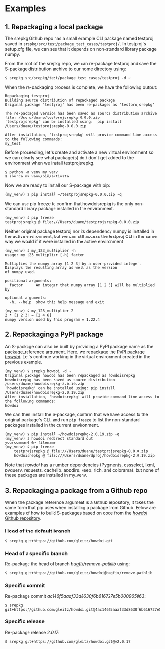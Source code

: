 # Examples

## 1. Repackaging a local package

The srepkg Github repo has a small example CLI package named testproj saved in `srepkg/src/test/package_test_cases/testproj/`. In testproj's setup.cfg file, we can see that it depends on non-standard library package numpy.

From the root of the srepkg repo, we can re-package testproj and save the S-package distribution archive to our home directory using:

```
$ srepkg src/srepkg/test/package_test_cases/testproj -d ~ 
```

When the re-packaging process is complete, we have the following output:

```
Repackaging testproj
Building source distribution of repackaged package
Original package 'testproj' has been re-packaged as 'testprojsrepkg'

The re-packaged version has been saved as source distribution archive file: /Users/duane/testprojsrepkg-0.0.0.zip
'testprojsrepkg' can be installed using:  pip install /Users/duane/testprojsrepkg-0.0.0.zip

After installation, 'testprojsrepkg' will provide command line access to the following commands:
my_test
```

Before proceeding, let's create and activate a new virtual environment so we can clearly see what package(s) do / don't get added to the environment when we install testprojsrepkg.

```
$ python -m venv my_venv
$ source my_venv/bin/activate
```

Now we are ready to install our S-package with pip:

```
(my_venv) $ pip install ~/testprojsrepkg-0.0.0.zip -q 
```

We can use pip freeze to confirm that howdoisrepkg is the only non-standard library package installed in the environment.

```
(my_venv) $ pip freeze
testprojsrepkg @ file:///Users/duane/testprojsrepkg-0.0.0.zip
```

Neither original package testproj nor its dependency numpy is installed in the active environment, but we can still access the testproj CLI in the same way we would if it were installed in the active environment

```
(my_venv) $ my_123_multiplier -h
usage: my_123_multiplier [-h] factor

Multiplies the numpy array [1 2 3] by a user-provided integer. Displays the resulting array as well as the version
of numpy used.

positional arguments:
  factor      An integer that numpy array [1 2 3] will be multiplied by

optional arguments:
  -h, --help  show this help message and exit

(my_venv) $ my_123_multiplier 2
2 * [1 2 3] = [2 4 6]
numpy version used by this program = 1.22.4
```

## 2. Repackaging a PyPI package

An S-package can also be built by providing a PyPI package name as the package_reference argument. Here, we repackage the [PyPI package *howdoi*](https://pypi.org/project/howdoi/). Let's continue working in the virtual environment created in the previous example.

```
(my_venv) $ srepkg howdoi -d ~
Original package howdoi has been repackaged as howdoisrepkg
howdoisrepkg has been saved as source distribution /Users/duane/howdoisrepkg-2.0.19.zip
'howdoisrepkg' can be installed using: pip install /Users/duane/howdoisrepkg-2.0.19.zip
After installation, 'howdoisrepkg' will provide command line access to the following commands:
howdoi
```

We can then install the S-package, confirm that we have access to the original package's CLI, and run `pip freeze` to list the non-standard packages installed in the current environment.

```
(my_venv) $ pip install ~/howdoisrepkg-2.0.19.zip -q
(my_venv) $ howdoi redirect standard out
yourcommand &> filename
(my_venv) $ pip freeze
	testprojsrepkg @ file:///Users/duane/testprojsrepkg-0.0.0.zip
	howdoisrepkg @ file:///Users/duane/dproj/howdoisrepkg-2.0.19.zip
```

Note that *howdoi* has a number dependencies (Pygments, cssselect, lxml, pyquery, requests, cachelib, appdirs, keep, rich, and colorama), but none of these packages are installed in my_venv.

## 3. Repackaging a package from a Github repo

When the package reference argument is a Github repository, it takes the same form that pip uses when installing a package from Github. Below are examples of how to build S-packages based on code from the [*howdoi* Github repository](https://github.com/gleitz/howdoi).

### Head of the default branch

```
$ srepkg git+https://github.com/gleitz/howdoi.git
```

### Head of a specific branch

Re-package the head of branch *bugfix/remove-pathlib* using:

```
$ srepkg git+https://github.com/gleitz/howdoi@bugfix/remove-pathlib
```

### Specific commit

Re-package commit *ac146f5aaaf33d8630f6b616727e5b000965863*:

```
$ srepkg git+https://github.com/gleitz/howdoi.git@4ac146f5aaaf33d8630f6b616727e5b000965863
```

### Specific release

Re-package release *2.0.17*:

```
$ srepkg git+https://github.com/gleitz/howdoi.git@v2.0.17
```